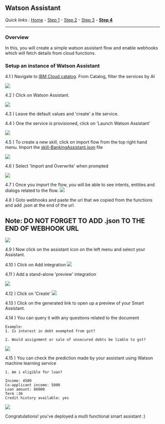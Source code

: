 ## Watson Assistant

*Quick links :*
[Home](/README.md) - [Step 1](https://github.com/krishnac7/Smart-FAQ-Assistant/tree/master/Step1-Wml) - [Step 2](https://github.com/krishnac7/Smart-FAQ-Assistant/tree/master/Step2-Discovery) - [Step 3](https://github.com/krishnac7/Smart-FAQ-Assistant/tree/master/Step3-Functions) - [**Step 4**](https://github.com/krishnac7/Smart-FAQ-Assistant/tree/master/Step4-Assistant)
***


### Overview

In this, you will create a simple watson assistant flow and enable webhooks which will fetch details from cloud functions.

### Setup an instance of Watson Assistant

4.1 ) Navigate to [IBM Cloud catalog](https://cloud.ibm.com/catalog). From Catalog, filter the services by AI

![](../Media/imga/services.png)

4.2 ) Click on Watson Assistant.

![](../Media/imga/assistant.png)

4.3 ) Leave the default values and 'create' a lite service.

4.4 ) One the service is provisioned, click on 'Launch Watson Assistant'

![](../Media/imga/createAssistant.gif)


4.5 ) To create a new skill, click on import flow from the top right hand menu. Import the [skill-BankingAssistant.json](https://raw.githubusercontent.com/krishnac7/Smart-FAQ-Assistant/master/Step4-Assistant/skill-BankingAssistant.json) file

![](../Media/imga/importSkill.png)

4.6 ) Select 'Import and Overwrite' when prompted

![](../Media/imga/overwrite.png)

4.7 ) Once you import the flow, you will be able to see intents, entities and dialogs related to the flow.
![](../Media/imga/importSuccess.gif)

4.8 ) Goto webhooks and paste the url that we copied from the functions and add .json at the end of the url.
## Note: DO NOT FORGET TO ADD .json TO THE END OF WEBHOOK URL

![](../Media/imga/img-02.png)

4.9 ) Now click on the assistant icon on the left menu and select your Assistant.

4.10 ) Click on Add integration
![](../Media/imga/enablePreview.png)

4.11 ) Add a stand-alone 'preview' integration

![](../Media/imga/selectPreview.png)

4.12 ) Click on 'Create'
![](../Media/imga/createPreview.png)

4.13 ) Click on the generated link to open up a preview of your Smart Assistant.

4.14 ) You can query it with any questions related to the document
```
Example:
1. Is interest in debt exempted from gst?

2. Would assignment or sale of unsecured debts be liable to gst?
``` 
![](../Media/imga/assistantDiscoveryQuery.png)

4.15 ) You can check the prediction made by your assistant using Watson machine learning service

```
1. Am i eligible for loan?

Income: 4500
Co-applicant income: 5000
Loan amount: 86000
Term :36
Credit history available: yes
```

![](../Media/imga/assistantWMLQuery.png)


Congratulations! you've deployed a multi functional smart assistant :)
